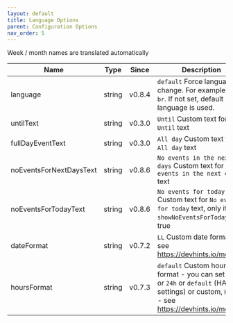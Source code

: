 ```yaml
---
layout: default
title: Language Options
parent: Configuration Options
nav_order: 5
---
```


Week / month names are translated automatically

| Name                    |  Type  | Since  | Description                                                                                                                               |
| ----------------------- | :----: | :----: | ----------------------------------------------------------------------------------------------------------------------------------------- |
| language                | string | v0.8.4 | `default` Force language change. For example `pt-br`. If not set, default HA language is used.                                            |
| untilText               | string | v0.3.0 | `Until` Custom text for `Until` text                                                                                                |
| fullDayEventText        | string | v0.3.0 | `All day` Custom text for `All day` text                                                                                            |
| noEventsForNextDaysText | string | v0.8.6 | `No events in the next days` Custom text for `No events in the next days` text                                                      |
| noEventsForTodayText    | string | v0.8.6 | `No events for today` Custom text for `No events for today` text, only if `showNoEventsForToday` is true                            |
| dateFormat              | string | v0.7.2 | `LL` Custom date format - see https://devhints.io/moment                                                                                  |
| hoursFormat             | string | v0.7.3 | `default` Custom hours format - you can set `12h` or `24h` or `default` (HA settings) or custom, `HH:mm` - see https://devhints.io/moment |
